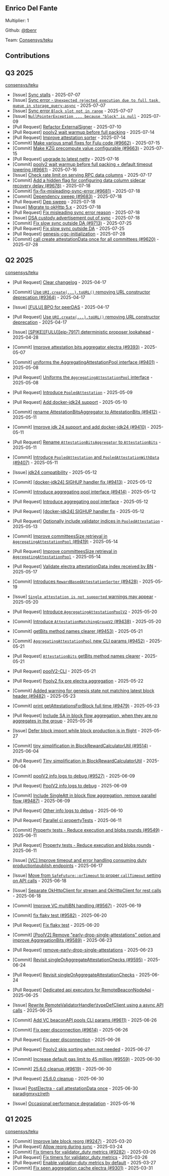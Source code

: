 
## Enrico Del Fante
Multiplier: 1

Github: [@tbenr](https://github.com/tbenr)

Team: [Consensys/teku](https://github.com/Consensys/teku/pulls?q=author%3Atbenr)

## Contributions

## Q3 2025


[consensys/teku](https://github.com/consensys/teku)
* [Issue] [Sync stalls](https://github.com/Consensys/teku/issues/9635) - 2025-07-07
* [Issue] [Sync error - `Unexpected rejected execution due to full task queue in storage_query-async`](https://github.com/Consensys/teku/issues/9634) - 2025-07-07
* [Issue] [Sync error `Block slot not in range`](https://github.com/Consensys/teku/issues/9633) - 2025-07-07
* [Issue] [`NullPointerException ... because "block" is null`](https://github.com/Consensys/teku/issues/9646) - 2025-07-09
* [Pull Request] [Refactor ExternalSigner](https://github.com/Consensys/teku/pull/9656) - 2025-07-10
* [Pull Request] [poolv2 wait warmup before full packing](https://github.com/Consensys/teku/pull/9661) - 2025-07-14
* [Pull Request] [Improve attestation sorter](https://github.com/Consensys/teku/pull/9660) - 2025-07-14
* [Commit] [Make various small fixes for Fulu code (#9662)](https://github.com/Consensys/teku/commit/97d4d1b25d63489f06e07668d3d81ba3ce763ad0) - 2025-07-15
* [Commit] [Make KZG precompute value configurable (#9663)](https://github.com/Consensys/teku/commit/8941e9ffb528a6bbea7b7ac24499b914db127d40) - 2025-07-15
* [Pull Request] [upgrade to latest netty](https://github.com/Consensys/teku/pull/9669) - 2025-07-16
* [Commit] [poolv2 wait warmup before full packing + default timeout lowering (#9661)](https://github.com/Consensys/teku/commit/1081fd248c638a4dec119ee944f15ef237ab6f36) - 2025-07-16
* [Issue] [Check rate limit on serving RPC data columns](https://github.com/Consensys/teku/issues/9677) - 2025-07-17
* [Commit] [Add a hidden flag for configuring data column sidecar recovery delay (#9678)](https://github.com/Consensys/teku/commit/f5f694bf7dad0edbfa5c501cfa4f2e0d4481aeed) - 2025-07-18
* [Commit] [fix-fix-misleading-sync-error (#9681)](https://github.com/Consensys/teku/commit/d29842e4d78a0427058ce6a1a038775bfd6925a7) - 2025-07-18
* [Commit] [Dependency sweep (#9683)](https://github.com/Consensys/teku/commit/3f31a217637480935449898c1a0e2d7cd23f7f0e) - 2025-07-18
* [Pull Request] [Dep sweep](https://github.com/Consensys/teku/pull/9683) - 2025-07-18
* [Issue] [Migrate to okHttp 5.x](https://github.com/Consensys/teku/issues/9682) - 2025-07-18
* [Pull Request] [Fix misleading sync error reason](https://github.com/Consensys/teku/pull/9681) - 2025-07-18
* [Issue] [DSA custody advertisement out of sync](https://github.com/Consensys/teku/issues/9680) - 2025-07-18
* [Commit] [Fix slow sync outside DA (#9713)](https://github.com/Consensys/teku/commit/fba8125b636f8694ed05ff7f0157b6b81ea49043) - 2025-07-25
* [Pull Request] [Fix slow sync outside DA](https://github.com/Consensys/teku/pull/9713) - 2025-07-25
* [Pull Request] [genesis-cgc-initialization](https://github.com/Consensys/teku/pull/9717) - 2025-07-28
* [Commit] [call create attestationData once for all committees (#9620)](https://github.com/Consensys/teku/commit/b7178fa03a37c464336c77264c4a37159b7b1ab5) - 2025-07-28
## Q2 2025


[consensys/teku](https://github.com/consensys/teku)
* [Pull Request] [Clear changelog](https://github.com/Consensys/teku/pull/9366) - 2025-04-17
* [Commit] [Use `URI.create(...).toURL()` removing URL constructor deprecation (#9364)](https://github.com/Consensys/teku/commit/4f92f4c07bef2d4c27c4a1866590e5b338dd2457) - 2025-04-17
* [Issue] [[FULU] BPO for peerDAS](https://github.com/Consensys/teku/issues/9365) - 2025-04-17
* [Pull Request] [Use `URI.create(...).toURL()` removing URL constructor deprecation](https://github.com/Consensys/teku/pull/9364) - 2025-04-17
* [Issue] [[SPIKE][FULU][eip-7917] deterministic proposer lookahead](https://github.com/Consensys/teku/issues/9378) - 2025-04-28
* [Commit] [Improve attestation bits aggregator electra (#9393)](https://github.com/Consensys/teku/commit/5150373069441dcb42872356442e7b43e7837efc) - 2025-05-07
* [Commit] [uniforms the AggregatingAttestationPool interface (#9401)](https://github.com/Consensys/teku/commit/f13b314ebfb7aa7c48d0809b1d769c7202a4b84b) - 2025-05-08
* [Pull Request] [Uniforms the `AggregatingAttestationPool` interface](https://github.com/Consensys/teku/pull/9401) - 2025-05-08
* [Pull Request] [Introduce `PooledAttestation`](https://github.com/Consensys/teku/pull/9407) - 2025-05-09
* [Pull Request] [Add docker-jdk24 support](https://github.com/Consensys/teku/pull/9410) - 2025-05-10
* [Commit] [rename AttestationBitsAggregator to AttestationBits (#9412)](https://github.com/Consensys/teku/commit/1b38c1599c08231fc53f0794404a022d0993ad4a) - 2025-05-11
* [Commit] [Improve jdk 24 support and add docker-jdk24 (#9410)](https://github.com/Consensys/teku/commit/3a0e5e63df6f03e89519fc8747b7af9acbf3556c) - 2025-05-11
* [Pull Request] [Rename `AttestationBitsAggregator` to `AttestationBits`](https://github.com/Consensys/teku/pull/9412) - 2025-05-11
* [Commit] [Introduce `PooledAttestation` and `PooledAttestationWithData` (#9407)](https://github.com/Consensys/teku/commit/d2b96902fb63c647b8bbb4e2263474525b1abcf5) - 2025-05-11
* [Issue] [jdk24 compatibility](https://github.com/Consensys/teku/issues/9416) - 2025-05-12
* [Commit] [[docker-jdk24] SIGHUP handler fix (#9413)](https://github.com/Consensys/teku/commit/92fbcb68649fe8626b54fe9f02dbca28cb780d69) - 2025-05-12
* [Commit] [Introduce aggregating pool interface (#9414)](https://github.com/Consensys/teku/commit/cee9f3dc44d180993c623d7b6728b78a63fd3bf2) - 2025-05-12
* [Pull Request] [Introduce aggregating pool interface](https://github.com/Consensys/teku/pull/9414) - 2025-05-12
* [Pull Request] [[docker-jdk24] SIGHUP handler fix](https://github.com/Consensys/teku/pull/9413) - 2025-05-12
* [Pull Request] [Optionally include validator indices in `PooledAttestation`](https://github.com/Consensys/teku/pull/9418) - 2025-05-13
* [Commit] [Improve committeesSize retrieval in `AggregatingAttestationPool` (#9419)](https://github.com/Consensys/teku/commit/206c2657ef40811134864fc89ff644ac701a72fd) - 2025-05-14
* [Pull Request] [Improve committeesSize retrieval in `AggregatingAttestationPool`](https://github.com/Consensys/teku/pull/9419) - 2025-05-14

* [Pull Request] [Validate electra attestationData index received by BN](https://github.com/Consensys/teku/pull/9430) - 2025-05-17
* [Commit] [Introduces `RewardBasedAttestationSorter` (#9428)](https://github.com/Consensys/teku/commit/3254e4b2232fd3f0b6ae152aa488243791e9934e) - 2025-05-19
* [Issue] [`Single attestation is not supported` warnings may appear](https://github.com/Consensys/teku/issues/9446) - 2025-05-20
* [Pull Request] [Introduce `AggregatingAttestationPoolV2`](https://github.com/Consensys/teku/pull/9445) - 2025-05-20
* [Commit] [Introduce `AttestationMatchingGroupV2` (#9438)](https://github.com/Consensys/teku/commit/0f7c19fc495aad3d22b3d0074034ca0745eee50c) - 2025-05-20
* [Commit] [getBits method names clearer (#9453)](https://github.com/Consensys/teku/commit/700257a34c3250f2f7ac033fd4bc88a8e8d90e0d) - 2025-05-21
* [Commit] [`AggregatingAttestationPool` new CLI params (#9452)](https://github.com/Consensys/teku/commit/0d7f50ce746db925f933327dfd85eaa6828e778c) - 2025-05-21
* [Pull Request] [`AttestationBits` getBits method names clearer](https://github.com/Consensys/teku/pull/9453) - 2025-05-21
* [Pull Request] [poolV2-CLI](https://github.com/Consensys/teku/pull/9452) - 2025-05-21
* [Pull Request] [Poolv2 fix pre electra aggregation](https://github.com/Consensys/teku/pull/9480) - 2025-05-22
* [Commit] [Added warning for genesis state not matching latest block header (#9482)](https://github.com/Consensys/teku/commit/65869daa82a436b4f27197b3bc7844c88b183ae3) - 2025-05-23
* [Commit] [print getAttestationsForBlock full time (#9479)](https://github.com/Consensys/teku/commit/1376bc9ee0db8aad15b09212e99477e11d9a6b49) - 2025-05-23
* [Pull Request] [Include SA in block flow aggregation, when they are no aggregates in the group](https://github.com/Consensys/teku/pull/9487) - 2025-05-26
* [Issue] [Defer block import while block production is in flight](https://github.com/Consensys/teku/issues/9488) - 2025-05-27
* [Commit] [tiny simplification in BlockRewardCalculatorUtil (#9514)](https://github.com/Consensys/teku/commit/95a126e8cda4c628f0ac89d3f0ec66a2ec437d2b) - 2025-06-04
* [Pull Request] [Tiny simplification in BlockRewardCalculatorUtil](https://github.com/Consensys/teku/pull/9514) - 2025-06-04
* [Commit] [poolV2 info logs to debug (#9527)](https://github.com/Consensys/teku/commit/38f20bc1c7c9f9d5e440f014f9487de5c2fc6730) - 2025-06-09
* [Pull Request] [PoolV2 info logs to debug](https://github.com/Consensys/teku/pull/9527) - 2025-06-09
* [Commit] [Include SingleAtt in block flow aggregation, remove parallel flow (#9487)](https://github.com/Consensys/teku/commit/6f7de63e4e63c7ae373a24300c41b2f057a60c6b) - 2025-06-09
* [Pull Request] [Other info logs to debug](https://github.com/Consensys/teku/pull/9534) - 2025-06-10
* [Pull Request] [Parallel ci propertyTests](https://github.com/Consensys/teku/pull/9552) - 2025-06-11
* [Commit] [Property tests - Reduce execution and blobs rounds (#9549)](https://github.com/Consensys/teku/commit/99eeffdf78d5f23e308154896b42a70cc246e6d9) - 2025-06-11
* [Pull Request] [Property tests - Reduce execution and blobs rounds](https://github.com/Consensys/teku/pull/9549) - 2025-06-11
* [Issue] [[VC] Improve timeout and error handling consuming duty production\publish endpoints](https://github.com/Consensys/teku/issues/9560) - 2025-06-17
* [Issue] [Move from `SafeFuture::orTimeout` to proper `callTimeout` setting  on API calls](https://github.com/Consensys/teku/issues/9565) - 2025-06-18
* [Issue] [Separate OkHttpClient for stream and OkHttpClient for rest calls](https://github.com/Consensys/teku/issues/9564) - 2025-06-18
* [Commit] [Improve VC multiBN handling (#9567)](https://github.com/Consensys/teku/commit/04a0fc6a274b76c56888b9136bfae22bfed4da8d) - 2025-06-19
* [Commit] [fix flaky test (#9582)](https://github.com/Consensys/teku/commit/ae0c3753a925de20b6b329aaffb1ab10f2bda343) - 2025-06-20
* [Pull Request] [Fix flaky test](https://github.com/Consensys/teku/pull/9582) - 2025-06-20
* [Commit] [[PoolV2] Remove "early-drop-single-attestations" option and improve AggregationBits (#9589)](https://github.com/Consensys/teku/commit/178c98913c8b293b6b9b092718018ffaaaf60c7c) - 2025-06-23
* [Pull Request] [remove-early-drop-single-attestations](https://github.com/Consensys/teku/pull/9589) - 2025-06-23
* [Commit] [Revisit singleOrAggregateAttestationChecks (#9595)](https://github.com/Consensys/teku/commit/92490233f5c2b0af04d2a1ce185bbef5b8f5d5d8) - 2025-06-24
* [Pull Request] [Revisit singleOrAggregateAttestationChecks](https://github.com/Consensys/teku/pull/9595) - 2025-06-24
* [Pull Request] [Dedicated api executors for RemoteBeaconNodeApi](https://github.com/Consensys/teku/pull/9605) - 2025-06-25
* [Issue] [Rewrite RemoteValidatorHandler\typeDefClient using a async API calls](https://github.com/Consensys/teku/issues/9604) - 2025-06-25
* [Commit] [Add VC beaconAPI pools CLI params (#9611)](https://github.com/Consensys/teku/commit/765e1275ce0da6e495d766ffe8ee52839f2b0beb) - 2025-06-26
* [Commit] [Fix peer disconnection (#9614)](https://github.com/Consensys/teku/commit/ccefe6accc9b4e769065a50bdeca33f6afc1aed7) - 2025-06-26
* [Pull Request] [Fix peer disconnection](https://github.com/Consensys/teku/pull/9614) - 2025-06-26
* [Pull Request] [Poolv2 skip sorting when not needed](https://github.com/Consensys/teku/pull/9617) - 2025-06-27
* [Commit] [Increase default gas limit to 45 million (#9559)](https://github.com/Consensys/teku/commit/a8234e507e6060ff312ecdd657f4fdbf4c80723a) - 2025-06-30
* [Commit] [25.6.0 cleanup (#9619)](https://github.com/Consensys/teku/commit/387231bcf4fdd10cf58a29acacd1cfcb026798c2) - 2025-06-30
* [Pull Request] [25.6.0 cleanup](https://github.com/Consensys/teku/pull/9619) - 2025-06-30
* [Issue] [PostElectra - call attestationData once](https://github.com/Consensys/teku/issues/9618) - 2025-06-30
[paradigmxyz/reth](https://github.com/paradigmxyz/reth)
* [Issue] [Occasional performance degradation](https://github.com/paradigmxyz/reth/issues/16296) - 2025-05-16
## Q1 2025

[consensys/teku](https://github.com/consensys/teku)
* [Commit] [Improve late block reorg (#9247)](https://github.com/Consensys/teku/commit/ca85ec84f1d25e6d3260e042f81a5fa12fc178c6) - 2025-03-20
* [Pull Request] [Allow reorg during sync](https://github.com/Consensys/teku/pull/9268) - 2025-03-24
* [Commit] [Fix timers for validator_duty metrics (#9282)](https://github.com/Consensys/teku/commit/bce54f29cc7432fc47ea065b738c0d8f6071447a) - 2025-03-26
* [Pull Request] [Fix timers for validator_duty metrics](https://github.com/Consensys/teku/pull/9282) - 2025-03-26
* [Pull Request] [Enable validator-duty metrics by default](https://github.com/Consensys/teku/pull/9289) - 2025-03-27
* [Commit] [Fix seen aggregation cache electra (#9301)](https://github.com/Consensys/teku/commit/a5a1a2a112a2b30e96dbddb55e3f6186c654ddee) - 2025-03-31
